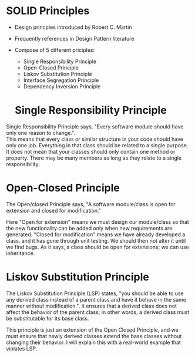# SOLID Principles
- Design princples introduced by Robert C. Martin
- Frequently references in Design Pattern literature
- Compose of 5 different priciples:
  - Single Responsibility Principle
  - Open-Closed Principle
  - Liskov Substitution Principle
  - Interface Segregation Principle
  - Dependency Inversion Principle
 
  # Single Responsibility Principle
Single Responsibility Principle says, "Every software module should have only one reason to change.".</br>
This means that every class or similar structure in your code should have only one job. Everything in that class should be related to a single purpose. It does not mean that your classes should only contain one method or property. There may be many members as long as they relate to a single responsibility.

# Open-Closed Principle
The Open/closed Principle says, "A software module/class is open for extension and closed for modification." </br>

Here "Open for extension" means we must design our module/class so that the new functionality can be added only when new requirements are generated. "Closed for modification" means we have already developed a class, and it has gone through unit testing. We should then not alter it until we find bugs. As it says, a class should be open for extensions; we can use inheritance. 

# Liskov Substitution Principle
The Liskov Substitution Principle (LSP) states, "you should be able to use any derived class instead of a parent class and have it behave in the same manner without modification.". It ensures that a derived class does not affect the behavior of the parent class; in other words, a derived class must be substitutable for its base class. </br>

This principle is just an extension of the Open Closed Principle, and we must ensure that newly derived classes extend the base classes without changing their behavior. I will explain this with a real-world example that violates LSP.